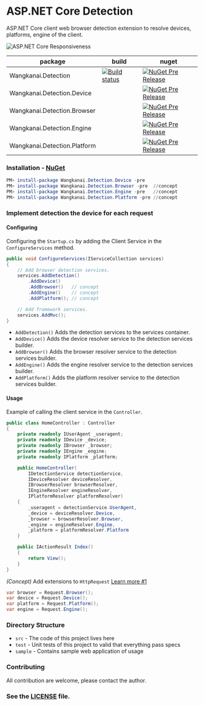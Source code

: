 # ASP.NET Core Detection

ASP.NET Core client web browser detection extension to resolve devices, platforms, engine of the client.

![ASP.NET Core Responsiveness](https://raw.githubusercontent.com/wangkanai/browser/master/asset/aspnet-core-browser.png)

package | build | nuget    |
--------|-------|----------|
Wangkanai.Detection | [![Build status](https://ci.appveyor.com/api/projects/status/033qv4nqv8g4altq?svg=true)](https://ci.appveyor.com/project/wangkanai/detection) | [![NuGet Pre Release](https://img.shields.io/nuget/vpre/Wangkanai.Detection.svg?maxAge=2592000)](https://www.nuget.org/packages/Wangkanai.Detection/)  |
Wangkanai.Detection.Device | | [![NuGet Pre Release](https://img.shields.io/nuget/vpre/Wangkanai.Detection.Device.svg?maxAge=2592000)](https://www.nuget.org/packages/Wangkanai.Detection.Device/) | 
Wangkanai.Detection.Browser | | [![NuGet Pre Release](https://img.shields.io/nuget/vpre/Wangkanai.Detection.Browser.svg?maxAge=2592000)](https://www.nuget.org/packages/Wangkanai.Browser/) | 
Wangkanai.Detection.Engine | | [![NuGet Pre Release](https://img.shields.io/nuget/vpre/Wangkanai.Detection.Engine.svg?maxAge=2592000)](https://www.nuget.org/packages/Wangkanai.Engine/) | 
Wangkanai.Detection.Platform | | [![NuGet Pre Release](https://img.shields.io/nuget/vpre/Wangkanai.Detection.Platform.svg?maxAge=2592000)](https://www.nuget.org/packages/Wangkanai.Platform/) | 

### Installation - [NuGet](https://www.nuget.org/packages/Wangkanai.Browser/)

```powershell
PM> install-package Wangkanai.Detection.Device -pre
PM> install-package Wangkanai.Detection.Browser -pre  //concept
PM> install-package Wangkanai.Detection.Engine -pre   //concept
PM> install-package Wangkanai.Detection.Platform -pre //concept
```

### Implement detection the device for each request

#### Configuring
Configuring the `Startup.cs` by adding the Client Service in the `ConfigureServices` method.
```csharp
public void ConfigureServices(IServiceCollection services)
{
	// Add browser detection services.
    services.AddDetection()
		.AddDevice()
		.AddBrowser()   // concept
		.AddEngine()    // concept
		.AddPlatform(); // concept

    // Add framework services.
    services.AddMvc();
}
```
* `AddDetection()` Adds the detection services to the services container.
* `AddDevice()` Adds the device resolver service to the detection services builder.
* `AddBrowser()` Adds the browser resolver service to the detection services builder.
* `AddEngine()` Adds the engine resolver service to the detection services builder.
* `AddPlatform()` Adds the platform resolver service to the detection services builder.


#### Usage

Example of calling the client service in the `Controller`.
```csharp
public class HomeController : Controller
{    
    private readonly IUserAgent _useragent;
    private readonly IDevice _device;
    private readonly IBrowser _browser;
    private readonly IEngine _engine;
    private readonly IPlatform _platform;

    public HomeController(
        IDetectionService detectionService,
        IDeviceResolver deviceResolver, 
        IBrowserResolver browserResolver, 
        IEngineResolver engineResolver, 
        IPlatformResolver platformResolver)
    {
        _useragent = detectionService.UserAgent,
        _device = deviceResolver.Device,
        _browser = browserResolver.Browser,
        _engine = engineResolver.Engine,
        _platform = platformResolver.Platform
    }

    public IActionResult Index()
    {            
        return View();
    }
}
```
*(Concept)* Add extensions to `HttpRequest` [Learn more #1](/../../issues/1)
```csharp
var browser = Request.Browser();
var device = Request.Device();
var platform = Request.Platform();
var engine = Request.Engine();
```

### Directory Structure
* `src` - The code of this project lives here
* `test` - Unit tests of this project to valid that everything pass specs
* `sample` - Contains sample web application of usage

### Contributing

All contribution are welcome, please contact the author.

### See the [LICENSE](https://github.com/wangkanai/Browser/blob/master/LICENSE) file.
